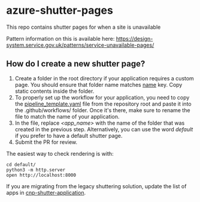 # azure-shutter-pages

This repo contains shutter pages for when a site is unavailable

Pattern information on this is available here:
https://design-system.service.gov.uk/patterns/service-unavailable-pages/

## How do I create a new shutter page?

1. Create a folder in the root directory if your application requires a custom page. You should ensure that folder name matches [name](https://github.com/hmcts/azure-platform-terraform/blob/7e7b76e6477b746be5d61a1eaf0b512884ecb56d/environments/prod/prod.tfvars#L564) key. Copy static contents inside the folder. 
2. To properly set up the workflow for your application, you need to copy the [pipeline_template.yaml](./pipeline_template.yaml) file from the repository root and paste it into the .github/workflows/ folder. Once it's there, make sure to rename the file to match the name of your application.
3. In the file, replace *<app_name>* with the name of the folder that was created in the previous step. Alternatively, you can use the word *default* if you prefer to have a default shutter page.
4. Submit the PR for review.

The easiest way to check rendering is with:

```shell
cd default/
python3 -m http.server
open http://localhost:8000
```

If you are migrating from the legacy shuttering solution, update the list of apps in [cnp-shutter-application](https://github.com/hmcts/cnp-shutter-application/blob/master/Jenkinsfile#L8).

